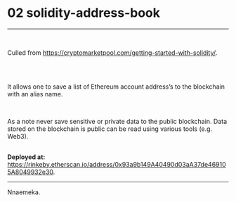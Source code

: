 # 02 solidity-address-book

---

<br/>

Culled from https://cryptomarketpool.com/getting-started-with-solidity/.

##

<br/>

It allows one to save a list of Ethereum account address’s to the blockchain with an alias name. 

<br/>

As a note never save sensitive or private data to the public blockchain. Data stored on the blockchain is public can be read using various tools (e.g. Web3).

##

**Deployed at:** https://rinkeby.etherscan.io/address/0x93a9b149A40490d03aA37de469105A8049932e30.


---

Nnaemeka.
